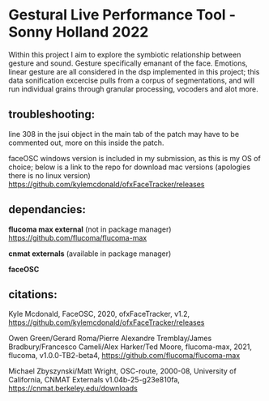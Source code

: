 
# Gestural Live Performance Tool - Sonny Holland 2022

Within this project I aim to explore the symbiotic relationship between gesture and sound. Gesture specifically emanant of the face. Emotions, linear gesture are all considered in the dsp implemented in this project; this data sonification excercise pulls from a corpus of segmentations, and will run individual grains through granular processing, vocoders and alot more.

## troubleshooting:

line 308 in the jsui object in the main tab of the patch may have to be commented out, 
more on this inside the patch.

faceOSC windows version is included in my submission, as this is my OS of choice; below is a link to the repo for download mac versions (apologies there is no linux version)
https://github.com/kylemcdonald/ofxFaceTracker/releases

## dependancies:

**flucoma max external** (not in package manager)
https://github.com/flucoma/flucoma-max

**cnmat externals**
(available in package manager)

**faceOSC**

## citations:

Kyle Mcdonald, FaceOSC, 2020, ofxFaceTracker, v1.2, https://github.com/kylemcdonald/ofxFaceTracker/releases

Owen Green/Gerard Roma/Pierre Alexandre Tremblay/James Bradbury/Francesco Cameli/Alex Harker/Ted Moore, flucoma-max, 2021, flucoma, v1.0.0-TB2-beta4, https://github.com/flucoma/flucoma-max

Michael Zbyszynski/Matt Wright, OSC-route, 2000-08, University of California, CNMAT Externals v1.04b-25-g23e810fa, https://cnmat.berkeley.edu/downloads


